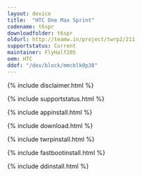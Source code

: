 ```yaml
---
layout: device
title:  "HTC One Max Sprint"
codename: t6spr
downloadfolder: t6spr
oldurl: http://teamw.in/project/twrp2/211
supportstatus: Current
maintainer: FlyHalf205
oem: HTC
ddof: "/dev/block/mmcblk0p38"
---
```


{% include disclaimer.html %}

{% include supportstatus.html %}

{% include appinstall.html %}

{% include download.html %}

{% include twrpinstall.html %}

{% include fastbootinstall.html %}

{% include ddinstall.html %}
